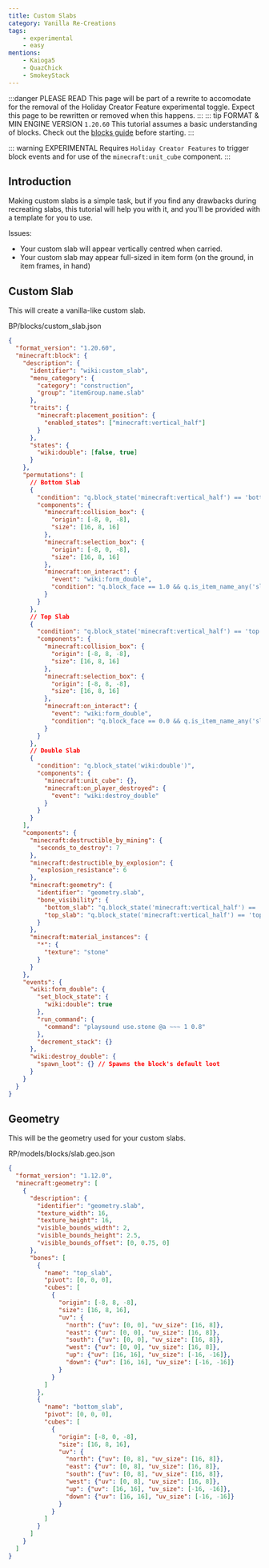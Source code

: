 ```yaml
---
title: Custom Slabs
category: Vanilla Re-Creations
tags:
    - experimental
    - easy
mentions:
    - Kaioga5
    - QuazChick
    - SmokeyStack
---
```


:::danger PLEASE READ
This page will be part of a rewrite to accomodate for the removal of the Holiday Creator Feature experimental toggle. Expect this page to be rewritten or removed when this happens.
:::
::: tip FORMAT & MIN ENGINE VERSION `1.20.60`
This tutorial assumes a basic understanding of blocks.
Check out the [blocks guide](/blocks/blocks-intro) before starting.
:::

::: warning EXPERIMENTAL
Requires `Holiday Creator Features` to trigger block events and for use of the `minecraft:unit_cube` component.
:::

## Introduction
Making custom slabs is a simple task, but if you find any drawbacks during recreating slabs, this tutorial will help you with it, and you'll be provided with a template for you to use.

Issues:
- Your custom slab will appear vertically centred when carried.
- Your custom slab may appear full-sized in item form (on the ground, in item frames, in hand)

## Custom Slab
This will create a vanilla-like custom slab.

<CodeHeader>BP/blocks/custom_slab.json</CodeHeader>

```json
{
  "format_version": "1.20.60",
  "minecraft:block": {
    "description": {
      "identifier": "wiki:custom_slab",
      "menu_category": {
        "category": "construction",
        "group": "itemGroup.name.slab"
      },
      "traits": {
        "minecraft:placement_position": {
          "enabled_states": ["minecraft:vertical_half"]
        }
      },
      "states": {
        "wiki:double": [false, true]
      }
    },
    "permutations": [
      // Bottom Slab
      {
        "condition": "q.block_state('minecraft:vertical_half') == 'bottom' && !q.block_state('wiki:double')",
        "components": {
          "minecraft:collision_box": {
            "origin": [-8, 0, -8],
            "size": [16, 8, 16]
          },
          "minecraft:selection_box": {
            "origin": [-8, 0, -8],
            "size": [16, 8, 16]
          },
          "minecraft:on_interact": {
            "event": "wiki:form_double",
            "condition": "q.block_face == 1.0 && q.is_item_name_any('slot.weapon.mainhand', 'wiki:custom_slab')"
          }
        }
      },
      // Top Slab
      {
        "condition": "q.block_state('minecraft:vertical_half') == 'top' && !q.block_state('wiki:double')",
        "components": {
          "minecraft:collision_box": {
            "origin": [-8, 8, -8],
            "size": [16, 8, 16]
          },
          "minecraft:selection_box": {
            "origin": [-8, 8, -8],
            "size": [16, 8, 16]
          },
          "minecraft:on_interact": {
            "event": "wiki:form_double",
            "condition": "q.block_face == 0.0 && q.is_item_name_any('slot.weapon.mainhand', 'wiki:custom_slab')"
          }
        }
      },
      // Double Slab
      {
        "condition": "q.block_state('wiki:double')",
        "components": {
          "minecraft:unit_cube": {},
          "minecraft:on_player_destroyed": {
            "event": "wiki:destroy_double"
          }
        }
      }
    ],
    "components": {
      "minecraft:destructible_by_mining": {
        "seconds_to_destroy": 7
      },
      "minecraft:destructible_by_explosion": {
        "explosion_resistance": 6
      },
      "minecraft:geometry": {
        "identifier": "geometry.slab",
        "bone_visibility": {
          "bottom_slab": "q.block_state('minecraft:vertical_half') == 'bottom'",
          "top_slab": "q.block_state('minecraft:vertical_half') == 'top'"
        }
      },
      "minecraft:material_instances": {
        "*": {
          "texture": "stone"
        }
      }
    },
    "events": {
      "wiki:form_double": {
        "set_block_state": {
          "wiki:double": true
        },
        "run_command": {
          "command": "playsound use.stone @a ~~~ 1 0.8"
        },
        "decrement_stack": {}
      },
      "wiki:destroy_double": {
        "spawn_loot": {} // Spawns the block's default loot
      }
    }
  }
}
```

## Geometry
This will be the geometry used for your custom slabs.

<Spoiler title="Geometry JSON">
  
<CodeHeader>RP/models/blocks/slab.geo.json</CodeHeader>

```json
{
  "format_version": "1.12.0",
  "minecraft:geometry": [
    {
      "description": {
        "identifier": "geometry.slab",
        "texture_width": 16,
        "texture_height": 16,
        "visible_bounds_width": 2,
        "visible_bounds_height": 2.5,
        "visible_bounds_offset": [0, 0.75, 0]
      },
      "bones": [
        {
          "name": "top_slab",
          "pivot": [0, 0, 0],
          "cubes": [
            {
              "origin": [-8, 8, -8],
              "size": [16, 8, 16],
              "uv": {
                "north": {"uv": [0, 0], "uv_size": [16, 8]},
                "east": {"uv": [0, 0], "uv_size": [16, 8]},
                "south": {"uv": [0, 0], "uv_size": [16, 8]},
                "west": {"uv": [0, 0], "uv_size": [16, 8]},
                "up": {"uv": [16, 16], "uv_size": [-16, -16]},
                "down": {"uv": [16, 16], "uv_size": [-16, -16]}
              }
            }
          ]
        },
        {
          "name": "bottom_slab",
          "pivot": [0, 0, 0],
          "cubes": [
            {
              "origin": [-8, 0, -8],
              "size": [16, 8, 16],
              "uv": {
                "north": {"uv": [0, 8], "uv_size": [16, 8]},
                "east": {"uv": [0, 8], "uv_size": [16, 8]},
                "south": {"uv": [0, 8], "uv_size": [16, 8]},
                "west": {"uv": [0, 8], "uv_size": [16, 8]},
                "up": {"uv": [16, 16], "uv_size": [-16, -16]},
                "down": {"uv": [16, 16], "uv_size": [-16, -16]}
              }
            }
          ]
        }
      ]
    }
  ]
}
```

</Spoiler>

